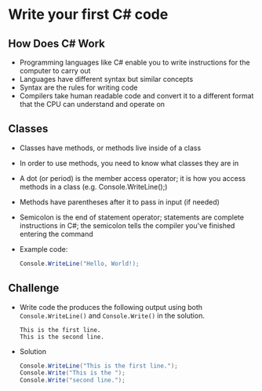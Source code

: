 # Write your first C# code

## How Does C# Work
- Programming languages like C# enable you to write instructions for the computer to carry out
- Languages have different syntax but similar concepts
- Syntax are the rules for writing code
- Compilers take human readable code and convert it to a different format that the CPU can understand and operate on

## Classes
- Classes have methods, or methods live inside of a class
- In order to use methods, you need to know what classes they are in
- A dot (or period) is the member access operator; it is how you access methods in a class (e.g. Console.WriteLine();)
- Methods have parentheses after it to pass in input (if needed)
- Semicolon is the end of statement operator; statements are complete instructions in C#; the semicolon tells the compiler you've finished entering the command

- Example code:
    ```csharp
    Console.WriteLine("Hello, World!);
    ```

## Challenge
- Write code the produces the following output using both ```Console.WriteLine()``` and ```Console.Write()``` in the solution.

    ```
    This is the first line.
    This is the second line.
    ```

- Solution

    ```csharp
    Console.WriteLine("This is the first line.");
    Console.Write("This is the ");
    Console.Write("second line.");
    ```
